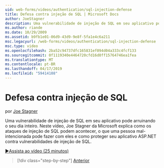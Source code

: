 ```yaml
---
uid: web-forms/videos/authentication/sql-injection-defense
title: Defesa contra injeção de SQL | Microsoft Docs
author: JoeStagner
description: Uma vulnerabilidade de injeção de SQL em seu aplicativo pode arruinando o seu dia inteiro. Neste vídeo, Joe Stagner da Microsoft explica como ataques de injeção de SQL podem happ...
ms.author: riande
ms.date: 10/29/2009
ms.assetid: b9fb1e01-06d9-43d9-9e8f-5fa1e4c6a211
msc.legacyurl: /web-forms/videos/authentication/sql-injection-defense
msc.type: video
ms.openlocfilehash: 2ba52c94737dfc165831ef094d04a333c4fcf133
ms.sourcegitcommit: 0f1119340e4464720cfd16d0ff15764746ea1fea
ms.translationtype: MT
ms.contentlocale: pt-BR
ms.lasthandoff: 04/17/2019
ms.locfileid: "59414108"
---
```

# <a name="sql-injection-defense"></a>Defesa contra injeção de SQL

por [Joe Stagner](https://github.com/JoeStagner)

Uma vulnerabilidade de injeção de SQL em seu aplicativo pode arruinando o seu dia inteiro. Neste vídeo, Joe Stagner da Microsoft explica como os ataques de injeção de SQL podem acontecer, o que uma pessoa mal-intencionada pode fazer com eles e como proteger seu aplicativo ASP.NET contra vulnerabilidades de injeção de SQL.

[&#9654;Assista ao vídeo (25 minutos)](https://channel9.msdn.com/Blogs/ASP-NET-Site-Videos/sql-injection-defense)

> [!div class="step-by-step"]
> [Anterior](creating-inactive-users.md)
